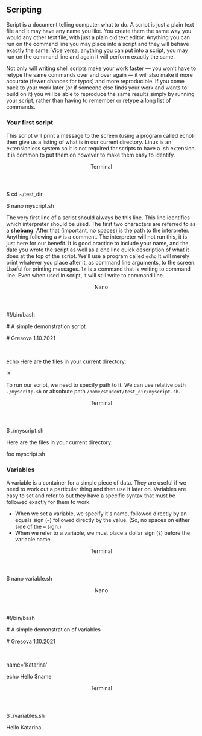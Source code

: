 ## Scripting

Script is a document telling computer what to do. 
A script is just a plain text file and it may have any name you like. You create them the same way you would any other text file, with just a plain old text editor.
Anything you can run on the command line you may place into a script and they will behave exactly the same. 
Vice versa, anything you can put into a script, you may run on the command line and again it will perform exactly the same.

Not only will writing shell scripts make your work faster — you won’t have to retype the same commands over and over again — it will also make it more accurate (fewer chances for typos) and more reproducible. If you come back to your work later (or if someone else finds your work and wants to build on it) you will be able to reproduce the same results simply by running your script, rather than having to remember or retype a long list of commands.

### Your first script

This script will print a message to the screen (using a program called echo) then give us a listing of what is in our current directory.
Linux is an extensionless system so it is not required for scripts to have a .sh extension. It is common to put them on however to make them easy to identify.

<div class="console">
  <header>
    <p>Terminal</p>
  </header>
  <div class="consolebody">
    <p>$ cd ~/test_dir</p>
    <p>$ nano myscript.sh</p>
  </div>
</div> 

The very first line of a script should always be this line. This line identifies which interpreter should be used. The first two characters are referred to as a **shebang**. After that (important, no spaces) is the path to the interpreter.
Anything following a `#` is a comment. The interpreter will not run this, it is just here for our benefit. It is good practice to include your name, and the date you wrote the script as well as a one line quick description of what it does at the top of the script.
We'll use a program called `echo` It will merely print whatever you place after it, as command line arguments, to the screen. Useful for printing messages.
`ls` is a command that is writing to command line. Even when used in script, it will still write to command line.

<div class="console">
  <header>
    <p>Nano</p>
  </header>
  <div class="consolebody">
    <p>#!/bin/bash</p>
    <p># A simple demonstration script</p>
    <p># Gresova 1.10.2021</p>
    <p>&emsp;</p>
    <p>echo Here are the files in your current directory:</p>
    <p>ls</p>
  </div>
</div> 

To run our script, we need to specify path to it. We can use relative path `./myscritp.sh` or absobute path `/home/student/test_dir/myscript.sh`.
  
<div class="console">
  <header>
    <p>Terminal</p>
  </header>
  <div class="consolebody">
    <p>$ ./myscript.sh</p>
    <p>Here are the files in your current directory:</p>
    <p>foo myscript.sh</p>
  </div>
</div>
 
### Variables

A variable is a container for a simple piece of data. They are useful if we need to work out a particular thing and then use it later on. Variables are easy to set and refer to but they have a specific syntax that must be followed exactly for them to work.

- When we set a variable, we specify it's name, followed directly by an equals sign (`=`) followed directly by the value. (So, no spaces on either side of the `=` sign.)
- When we refer to a variable, we must place a dollar sign (`$`) before the variable name.

<div class="console">
  <header>
    <p>Terminal</p>
  </header>
  <div class="consolebody">
    <p>$ nano variable.sh</p>
  </div>
</div> 

<div class="console">
  <header>
    <p>Nano</p>
  </header>
  <div class="consolebody">
    <p>#!/bin/bash</p>
    <p># A simple demonstration of variables</p>
    <p># Gresova 1.10.2021</p>
    <p>&emsp;</p>
    <p>name='Katarina'</p>
    <p>echo Hello $name</p>
  </div>
</div> 

<div class="console">
  <header>
    <p>Terminal</p>
  </header>
  <div class="consolebody">
    <p>$ ./variables.sh</p>
    <p>Hello Katarina</p>
  </div>
</div>
